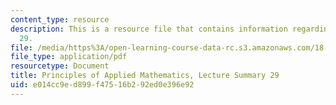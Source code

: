 ```yaml
---
content_type: resource
description: This is a resource file that contains information regarding lecture summary
  29.
file: /media/https%3A/open-learning-course-data-rc.s3.amazonaws.com/18-311-principles-of-applied-mathematics-spring-2014/e014cc9ed899f47516b292ed0e396e92_MIT18_311S14_Lecture29.pdf
file_type: application/pdf
resourcetype: Document
title: Principles of Applied Mathematics, Lecture Summary 29
uid: e014cc9e-d899-f475-16b2-92ed0e396e92
---
```

